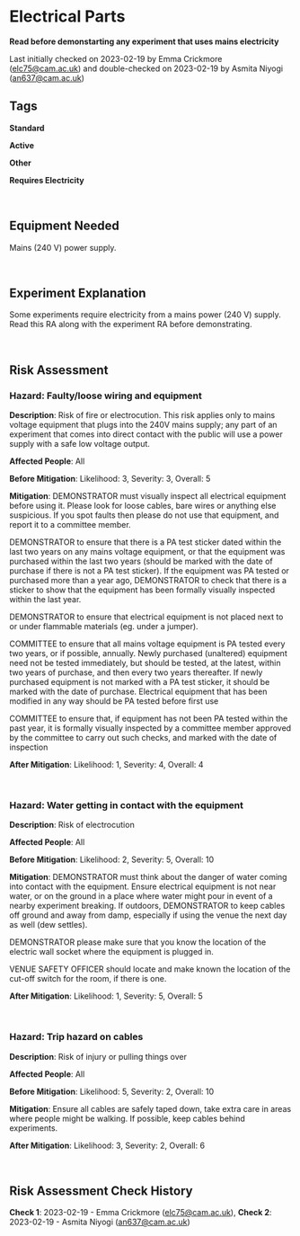 # Electrical Parts

**Read before demonstarting any experiment that uses mains electricity** 

Last initially checked on 2023-02-19 by Emma Crickmore (elc75@cam.ac.uk) and double-checked on 2023-02-19 by Asmita Niyogi (an637@cam.ac.uk)


## Tags
<!--- Start Tags (DO NOT REMOVE THIS COMMENT) --->

**Standard** 

**Active** 

**Other**

**Requires Electricity** 


<!--- End Tags (DO NOT REMOVE THIS COMMENT) --->

<br/>

## Equipment Needed

Mains (240 V) power supply.

<br/>

## Experiment Explanation

Some experiments require electricity from a mains power (240 V) supply. Read this RA along with the experiment RA before demonstrating.

<br/>

## Risk Assessment


### **Hazard**: Faulty/loose wiring and equipment

**Description**: Risk of fire or electrocution. This risk applies only to mains voltage equipment that plugs into the 240V mains supply; any part of an experiment that comes into direct contact with the public will use a power supply with a safe low voltage output.

**Affected People**: All 

**Before Mitigation**: Likelihood: 3, Severity: 3, Overall: 5

**Mitigation**: DEMONSTRATOR must visually inspect all electrical equipment before using it. Please look for loose cables, bare wires or anything else suspicious. If you spot faults then please do not use that equipment, and report it to a committee member.

DEMONSTRATOR to ensure that there is a PA test sticker dated within the last two years on any mains voltage equipment, or that the equipment was purchased within the last two years (should be marked with the date of purchase if there is not a PA test sticker). If the equipment was PA tested or purchased more than a year ago, DEMONSTRATOR to check that there is a sticker to show that the equipment has been formally visually inspected within the last year.

DEMONSTRATOR to ensure that electrical equipment is not placed next to or under flammable materials (eg. under a jumper).

COMMITTEE to ensure that all mains voltage equipment is PA tested every two years, or if possible, annually. Newly purchased (unaltered) equipment need not be tested immediately, but should be tested, at the latest, within two years of purchase, and then every two years thereafter. If newly purchased equipment is not marked with a PA test sticker, it should be marked with the date of purchase. Electrical equipment that has been modified in any way should be PA tested before first use

COMMITTEE to ensure that, if equipment has not been PA tested within the past year, it is formally visually inspected by a committee member approved by the committee to carry out such checks, and marked with the date of inspection</p>
			

**After Mitigation**: Likelihood: 1, Severity: 4, Overall: 4

<br/>

### **Hazard**: Water getting in contact with the equipment

**Description**: Risk of electrocution

**Affected People**: All 

**Before Mitigation**: Likelihood: 2, Severity: 5, Overall: 10

**Mitigation**: DEMONSTRATOR must think about the danger of water coming into contact with the equipment. Ensure electrical equipment is not near water, or on the ground in a place where water might pour in event of a nearby experiment breaking.
If outdoors, DEMONSTRATOR to keep cables off ground and away from damp, especially if using the venue the next day as well (dew settles).

DEMONSTRATOR please make sure that you know the location of the electric wall socket where the equipment is plugged in.

VENUE SAFETY OFFICER should locate and make known the location of the cut-off switch for the room, if there is one.
			

**After Mitigation**: Likelihood: 1, Severity: 5, Overall: 5

<br/>

### **Hazard**: Trip hazard on cables

**Description**: Risk of injury or pulling things over

**Affected People**: All 

**Before Mitigation**: Likelihood: 5, Severity: 2, Overall: 10

**Mitigation**: Ensure all cables are safely taped down, take extra care in areas where people might be walking. If possible, keep cables behind experiments.

**After Mitigation**: Likelihood: 3, Severity: 2, Overall: 6

<br/>
<!-- End of hazard section. -->

## Risk Assessment Check History

**Check 1**: 2023-02-19 - Emma Crickmore (elc75@cam.ac.uk), **Check 2**: 2023-02-19 - Asmita Niyogi (an637@cam.ac.uk)

<!-- (duplicate as necessary) -->
